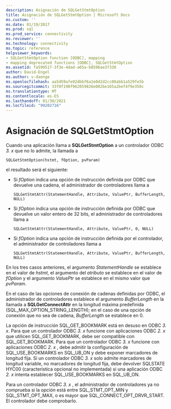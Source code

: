 ```yaml
---
description: Asignación de SQLGetStmtOption
title: Asignación de SQLGetStmtOption | Microsoft Docs
ms.custom: ''
ms.date: 01/19/2017
ms.prod: sql
ms.prod_service: connectivity
ms.reviewer: ''
ms.technology: connectivity
ms.topic: reference
helpviewer_keywords:
- SQLGetStmtOption function [ODBC], mapping
- mapping deprecated functions [ODBC], SQLGetStmtOption
ms.assetid: fa599517-3f3e-4dad-a65a-b8596ae3f330
author: David-Engel
ms.author: v-daenge
ms.openlocfilehash: aa5d59afe92dbbf6a2e0d2d2cc08abb1a529fe5b
ms.sourcegitcommit: 33f0f190f962059826e002be165a2bef4f9e350c
ms.translationtype: MT
ms.contentlocale: es-ES
ms.lasthandoff: 01/30/2021
ms.locfileid: "99202716"
---
```

# <a name="sqlgetstmtoption-mapping"></a>Asignación de SQLGetStmtOption
Cuando una aplicación llama a **SQLGetStmtOption** a un controlador ODBC *3. x* que no lo admite, la llamada a  
  
```  
SQLGetStmtOption(hstmt, fOption, pvParam)  
```  
  
 el resultado será el siguiente:  
  
-   Si *fOption* indica una opción de instrucción definida por ODBC que devuelve una cadena, el administrador de controladores llama a  
  
    ```  
    SQLGetStmtAttr(StatementHandle, Attribute, ValuePtr, BufferLength, NULL)  
    ```  
  
-   Si *fOption* indica una opción de instrucción definida por ODBC que devuelve un valor entero de 32 bits, el administrador de controladores llama a  
  
    ```  
    SQLGetStmtAttr(StatementHandle, Attribute, ValuePtr, 0, NULL)  
    ```  
  
-   Si *fOption* indica una opción de instrucción definida por el controlador, el administrador de controladores llama a  
  
    ```  
    SQLGetStmtAttr(StatementHandle, Attribute, ValuePtr, BufferLength, NULL)  
    ```  
  
 En los tres casos anteriores, el argumento *StatementHandle* se establece en el valor de *hstmt*, el argumento del *atributo* se establece en el valor de *fOption* y el argumento *ValuePtr* se establece en el mismo valor que *pvParam*.  
  
 En el caso de las opciones de conexión de cadenas definidas por ODBC, el administrador de controladores establece el argumento *BufferLength* en la llamada a **SQLGetConnectAttr** en la longitud máxima predefinida (SQL_MAX_OPTION_STRING_LENGTH); en el caso de una opción de conexión que no sea de cadena, *BufferLength* se establece en 0.  
  
 La opción de instrucción SQL_GET_BOOKMARK está en desuso en ODBC *3. x*. Para que un controlador ODBC *3. x* funcione con aplicaciones ODBC *2. x* que utilicen SQL_GET_BOOKMARK, debe ser compatible con SQL_GET_BOOKMARK. Para que un controlador ODBC *3. x* funcione con aplicaciones ODBC *2. x* , debe admitir la configuración de SQL_USE_BOOKMARKS en SQL_UB_ON y debe exponer marcadores de longitud fija. Si un controlador ODBC *3. x* solo admite marcadores de longitud variable, no marcadores de longitud fija, debe devolver SQLSTATE HYC00 (característica opcional no implementada) si una aplicación ODBC *2. x* intenta establecer SQL_USE_BOOKMARKS en SQL_UB_ON.  
  
 Para un controlador ODBC *3. x* , el administrador de controladores ya no comprueba si la *opción* está entre SQL_STMT_OPT_MIN y SQL_STMT_OPT_MAX, o es mayor que SQL_CONNECT_OPT_DRVR_START. El controlador debe comprobarlo.
